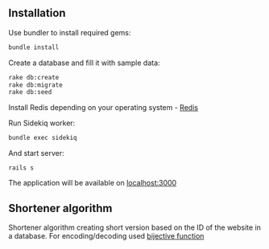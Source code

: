 
## Installation

Use bundler to install required gems:

```bash
bundle install
```

Create a database and fill it with sample data:
```bash
rake db:create
rake db:migrate
rake db:seed
```

Install Redis depending on your operating system - [Redis](https://redis.io/)

Run Sidekiq worker:
```bash
bundle exec sidekiq
```

And start server:
```
rails s 
```

The application will be available on [localhost:3000](http://localhost:3000)


## Shortener algorithm

Shortener algorithm creating short version based on the ID of the website in a database. For encoding/decoding used [bijective function](https://en.wikipedia.org/wiki/Bijection)